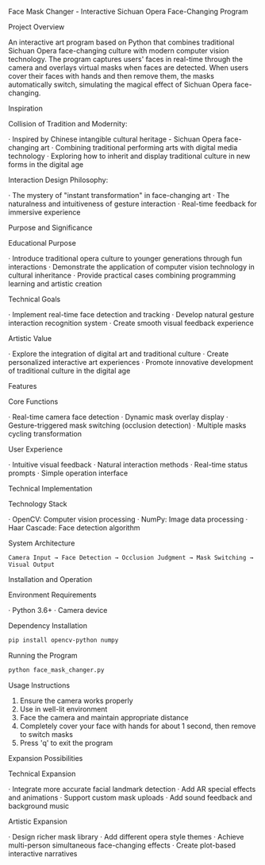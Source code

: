 Face Mask Changer - Interactive Sichuan Opera Face-Changing Program

Project Overview

An interactive art program based on Python that combines traditional Sichuan Opera face-changing culture with modern computer vision technology. The program captures users' faces in real-time through the camera and overlays virtual masks when faces are detected. When users cover their faces with hands and then remove them, the masks automatically switch, simulating the magical effect of Sichuan Opera face-changing.

Inspiration

Collision of Tradition and Modernity:

· Inspired by Chinese intangible cultural heritage - Sichuan Opera face-changing art
· Combining traditional performing arts with digital media technology
· Exploring how to inherit and display traditional culture in new forms in the digital age

Interaction Design Philosophy:

· The mystery of "instant transformation" in face-changing art
· The naturalness and intuitiveness of gesture interaction
· Real-time feedback for immersive experience

Purpose and Significance

Educational Purpose

· Introduce traditional opera culture to younger generations through fun interactions
· Demonstrate the application of computer vision technology in cultural inheritance
· Provide practical cases combining programming learning and artistic creation

Technical Goals

· Implement real-time face detection and tracking
· Develop natural gesture interaction recognition system
· Create smooth visual feedback experience

Artistic Value

· Explore the integration of digital art and traditional culture
· Create personalized interactive art experiences
· Promote innovative development of traditional culture in the digital age

Features

Core Functions

· Real-time camera face detection
· Dynamic mask overlay display
· Gesture-triggered mask switching (occlusion detection)
· Multiple masks cycling transformation

User Experience

· Intuitive visual feedback
· Natural interaction methods
· Real-time status prompts
· Simple operation interface

Technical Implementation

Technology Stack

· OpenCV: Computer vision processing
· NumPy: Image data processing
· Haar Cascade: Face detection algorithm

System Architecture

```
Camera Input → Face Detection → Occlusion Judgment → Mask Switching → Visual Output
```

Installation and Operation

Environment Requirements

· Python 3.6+
· Camera device

Dependency Installation

```bash
pip install opencv-python numpy
```

Running the Program

```bash
python face_mask_changer.py
```

Usage Instructions

1. Ensure the camera works properly
2. Use in well-lit environment
3. Face the camera and maintain appropriate distance
4. Completely cover your face with hands for about 1 second, then remove to switch masks
5. Press 'q' to exit the program

Expansion Possibilities

Technical Expansion

· Integrate more accurate facial landmark detection
· Add AR special effects and animations
· Support custom mask uploads
· Add sound feedback and background music

Artistic Expansion

· Design richer mask library
· Add different opera style themes
· Achieve multi-person simultaneous face-changing effects
· Create plot-based interactive narratives


